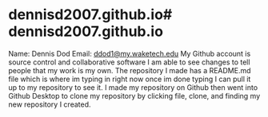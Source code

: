 # dennisd2007.github.io# dennisd2007.github.io
Name: Dennis Dod Email: ddod1@my.waketech.edu
My Github account is source control and collaborative software I am able to see changes to tell people that my work is my own.
The repository I made has a README.md file which is where im typing in right now once im done typing I can pull it up to my repository to see it.
I made my repository on Github then went into Github Desktop to clone my repository by clicking file, clone, and finding my new repository I created.
